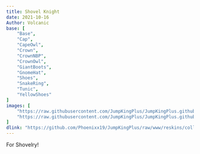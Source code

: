 ```yaml
---
title: Shovel Knight
date: 2021-10-16
Author: Volcanic
base: [
    "Base", 
    "Cap",
    "CapeOwl",
    "Crown",
    "CrownNBP",
    "CrownOwl",
    "GiantBoots",
    "GnomeHat",
    "Shoes",
    "SnakeRing",
    "Tunic",
    "YellowShoes"
]
images: [
    "https://raw.githubusercontent.com/JumpKingPlus/JumpKingPlus.github.io/www/images/workshop/collections/5-banner.png",
    "https://raw.githubusercontent.com/JumpKingPlus/JumpKingPlus.github.io/www/images/workshop/collections/5-hover.png"
]
dlink: "https://github.com/Phoenixx19/JumpKingPlus/raw/www/reskins/collections/Shovel%20Knight.zip"
---
```


For Shovelry!
